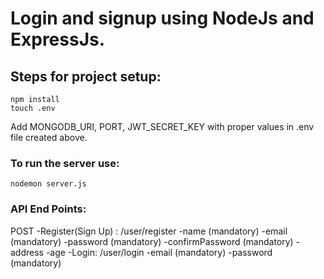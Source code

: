 # Login and signup using NodeJs and ExpressJs.

## Steps for project setup:
```
npm install
touch .env
```
Add MONGODB_URI, PORT, JWT_SECRET_KEY with proper values in .env file created above.
### To run the server use: 
```
nodemon server.js
```

### API End Points:
POST
-Register(Sign Up) : /user/register
 -name (mandatory)
 -email (mandatory)
 -password (mandatory)
 -confirmPassword (mandatory)
 -address
 -age
-Login: /user/login
 -email (mandatory)
 -password (mandatory)

